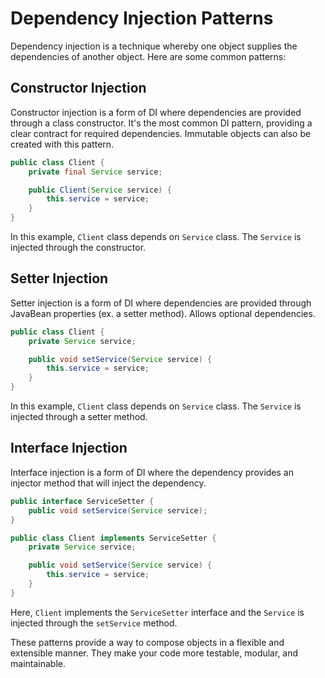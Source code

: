 # Dependency Injection Patterns

Dependency injection is a technique whereby one object supplies the dependencies of another object. Here are some common patterns:

## Constructor Injection

Constructor injection is a form of DI where dependencies are provided through a class constructor. It's the most common DI pattern, providing a clear contract for required dependencies. Immutable objects can also be created with this pattern.

```java
public class Client {
    private final Service service;

    public Client(Service service) {
        this.service = service;
    }
}
```

In this example, `Client` class depends on `Service` class. The `Service` is injected through the constructor.

## Setter Injection

Setter injection is a form of DI where dependencies are provided through JavaBean properties (ex. a setter method). Allows optional dependencies.

```java
public class Client {
    private Service service;

    public void setService(Service service) {
        this.service = service;
    }
}
```

In this example, `Client` class depends on `Service` class. The `Service` is injected through a setter method.

## Interface Injection

Interface injection is a form of DI where the dependency provides an injector method that will inject the dependency.

```java
public interface ServiceSetter {
    public void setService(Service service);
}

public class Client implements ServiceSetter {
    private Service service;

    public void setService(Service service) {
        this.service = service;
    }
}
```

Here, `Client` implements the `ServiceSetter` interface and the `Service` is injected through the `setService` method.

These patterns provide a way to compose objects in a flexible and extensible manner. They make your code more testable, modular, and maintainable.
